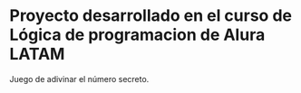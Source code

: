 # Proyecto desarrollado en el curso de Lógica de programacion de Alura LATAM
Juego de adivinar el número secreto.
